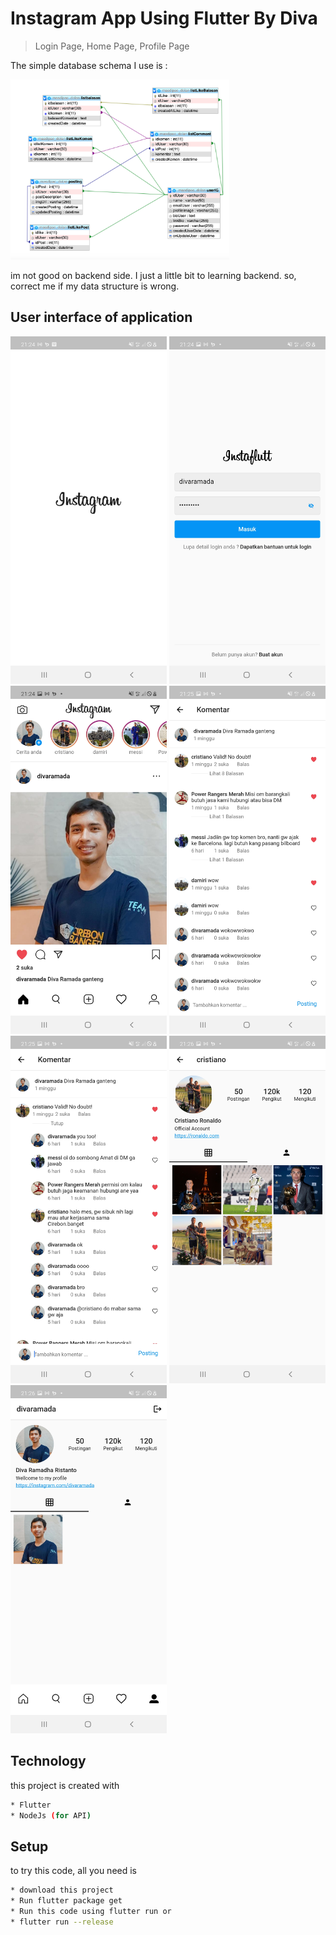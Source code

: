 # Instagram App Using Flutter By Diva
> Login Page, Home Page, Profile Page


The simple database schema I use is :

<img src="assets/images/db.png" width="350">

im not good on backend side. I just a little bit to learning backend. so, correct me if my data structure is wrong.

## User interface of application

<img src="assets/images/ss.jpg" width="250"> <img src="assets/images/ss2.jpg" width="250"> <img src="assets/images/ss3.jpg" width="250">
<img src="assets/images/ss4.jpg" width="250">
<img src="assets/images/ss5.jpg" width="250">
<img src="assets/images/ss6.jpg" width="250">
<img src="assets/images/ss7.jpg" width="250">

## Technology

this project is created with

```sh
* Flutter
* NodeJs (for API)
```

## Setup

to try this code, all you need is

```sh
* download this project
* Run flutter package get
* Run this code using flutter run or
* flutter run --release
```

